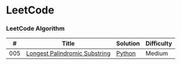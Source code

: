 LeetCode
========

### LeetCode Algorithm

| # | Title | Solution | Difficulty |
|---| ----- | -------- | ---------- |
|005|[Longest Palindromic Substring](https://leetcode.com/problems/longest-palindromic-substring/description/)|[Python](https://github.com/likang1024/LeetCode/blob/master/005.LongestPalindromicSubstring)|Medium|
